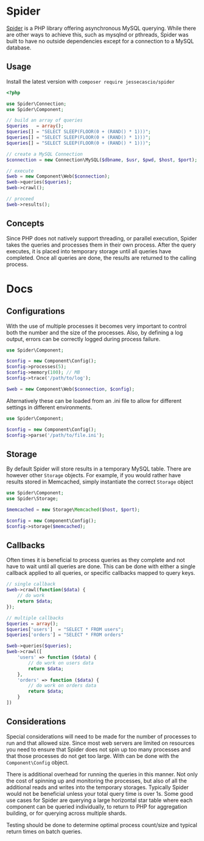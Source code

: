 Spider 
========

[Spider](http://jessesnet.com/portfolio) is a PHP library offering asynchronous MySQL querying.  While there are other ways to achieve this, such as mysqlnd or pthreads, Spider was built to have no outside dependencies except for a connection to a MySQL database.

Usage
-----

Install the latest version with `composer require jessecascio/spider`

```php
<?php

use Spider\Connection;
use Spider\Component;

// build an array of queries
$queries   = array();
$queries[] = "SELECT SLEEP(FLOOR(0 + (RAND() * 1)))";
$queries[] = "SELECT SLEEP(FLOOR(0 + (RAND() * 1)))";
$queries[] = "SELECT SLEEP(FLOOR(0 + (RAND() * 1)))";

// create a MySQL Connection
$connection = new Connection\MySQL($dbname, $usr, $pwd, $host, $port);

// execute
$web = new Component\Web($connection);
$web->queries($queries);
$web->crawl();

// proceed
$web->results();

```

Concepts
----------

Since PHP does not natively support threading, or parallel execution, Spider takes the queries and processes them in their own 
process.  After the query executes, it is placed into temporary storage until all queries have completed.  Once all queries are 
done, the results are returned to the calling process. 

Docs
====

Configurations
---------------

With the use of multiple processes it becomes very important to control both the number and the size of the processes. 
Also, by defining a log output, errors can be correctly logged during process failure.

```php
use Spider\Component;

$config = new Component\Config();
$config->processes(5);
$config->memory(100); // MB
$config->trace('/path/to/log');

$web = new Component\Web($connection, $config);
```

Alternatively these can be loaded from an .ini file to allow for different settings in different environments.

```php
use Spider\Component;

$config = new Component\Config();
$config->parse('/path/to/file.ini');
```

Storage
--------

By default Spider will store results in a temporary MySQL table.  There are however other `Storage` objects.  For example, if you
would rather have results stored in Memcached, simply instantiate the correct `Storage` object

```php
use Spider\Component;
use Spider\Storage;

$memcached = new Storage\Memcached($host, $port);

$config = new Component\Config();
$config->storage($memcached);
```

Callbacks
----------

Often times it is beneficial to process queries as they complete and not have to wait until all queries are done.  This can be done 
with either a single callback applied to all queries, or specific callbacks mapped to query keys.

```php
// single callback
$web->crawl(function($data) {
    // do work
    return $data;
});

// multiple callbacks
$queries = array();
$queries['users']  = "SELECT * FROM users";
$queries['orders'] = "SELECT * FROM orders"

$web->queries($queries);
$web->crawl([
    'users' => function ($data) {
        // do work on users data
        return $data;
    },
    'orders' => function ($data) {
        // do work on orders data
        return $data;
    }
])

```

Considerations
----------------

Special considerations will need to be made for the number of processes to run and that allowed size.  Since most web servers are
 limited on resources you need to ensure that Spider does not spin up too many processes and that those processes do not get too 
 large.  With can be done with the `Component\Config` object.

There is additional overhead for running the queries in this manner.  Not only the cost of spinning up and monitoring the 
processes, but also of all the additional reads and writes into the temporary storages.  Typically Spider would not be beneficial 
unless your total query time is over 1s.  Some good use cases for Spider are querying a large horizontal star table where each 
component can be queried individually, to return to PHP for aggregation building, or for querying across multiple shards.

Testing should be done to determine optimal process count/size and typical return times on batch queries.

